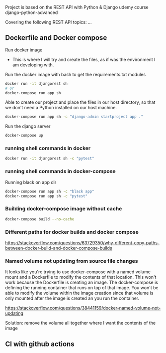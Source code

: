 Project is based on the REST API with Python & Django udemy course django-python-advanced

Covering the following REST API topics:
...

## Dockerfile and Docker compose

Run docker image
- This is where I will try and create the files, as if was the environment I am developing with.

Run the docker image with bash to get the requirements.txt modules

```bash
docker run -it djangorest sh
# or 
docker-compose run app sh
```

Able to create our project and place the files in our host directory, so that we don't need a Python installed on our host machine.
```bash
docker-compose run app sh -c "django-admin startproject app ."
```

Run the django server
```bash
docker-compose up
```

### running shell commands in docker

```bash
docker run -it djangorest sh -c "pytest"
```

### running shell commands in docker-compose
Running black on app dir

```bash
docker-compose run app sh -c "black app"
docker-compose run app sh -c "pytest"
```

### Building docker-compose image without cache

```bash
docker-compose build --no-cache
```
### Different paths for docker builds and docker compose
https://stackoverflow.com/questions/63729350/why-different-copy-paths-between-docker-build-and-docker-compose-builds

### Named volume not updating from source file changes

It looks like you're trying to use docker-compose with a named volume mount and a Dockerfile to modify the contents of that location. This won't work because the Dockerfile is creating an image. The docker-compose is defining the running container that runs on top of that image. You won't be able to modify the volume within the image creation since that volume is only mounted after the image is created an you run the container.

https://stackoverflow.com/questions/38441159/docker-named-volume-not-updating

Solution: remove the volume all together where I want the contents of the image

## CI with github actions